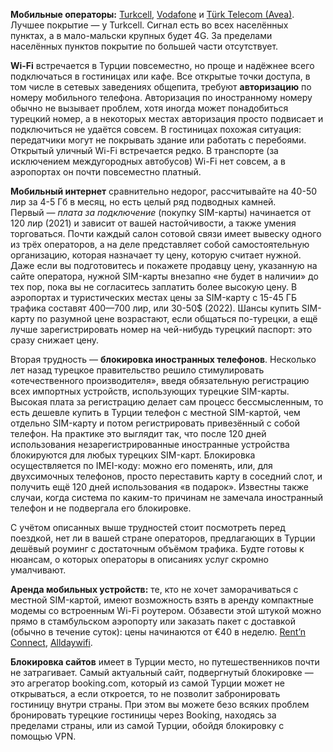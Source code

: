 **Мобильные операторы:** [Turkcell](http://www.turkcell.com.tr/), [Vodafone](http://www.vodafone.com.tr/) и [Türk Telecom (Avea)](http://www.turktelekom.com.tr/). Лучшее покрытие — у Turkcell. Сигнал есть во всех населённых пунктах, а в мало-мальски крупных будет 4G. За пределами населённых пунктов покрытие по большей части отсутствует.

**Wi-Fi** встречается в Турции повсеместно, но проще и надёжнее всего подключаться в гостиницах или кафе. Все открытые точки доступа, в том числе в сетевых заведениях общепита, требуют **авторизацию** по номеру мобильного телефона. Авторизация по иностранному номеру обычно не вызывает проблем, хотя иногда может понадобиться турецкий номер, а в некоторых местах авторизация просто подвисает и подключиться не удаётся совсем. В гостиницах похожая ситуация: передатчики могут не покрывать здание или работать с перебоями. Открытый уличный Wi-Fi встречается редко. В транспорте (за исключением междугородных автобусов) Wi-Fi нет совсем, а в аэропортах он почти повсеместно платный.

**Мобильный интернет** сравнительно недорог, рассчитывайте на 40-50 лир за 4-5 Гб в месяц, но есть целый ряд подводных камней. Первый — *плата за подключение* (покупку SIM-карты) начинается от 120 лир (2021) и зависит от вашей настойчивости, а также умения торговаться. Почти каждый салон сотовой связи имеет вывеску одного из трёх операторов, а на деле представляет собой самостоятельную организацию, которая назначает ту цену, которую считает нужной. Даже если вы подготовитесь и покажете продавцу цену, указанную на сайте оператора, нужной SIM-карты внезапно «не будет в наличии» до тех пор, пока вы не согласитесь заплатить более высокую цену. В аэропортах и туристических местах цены за SIM-карту с 15-45 ГБ трафика составят 400—700 лир, или 30-50$ (2022). Шансы купить SIM-карту по разумной цене возрастают, если общаться по-турецки, а ещё лучше зарегистрировать номер на чей-нибудь турецкий паспорт: это сразу снижает цену.

Вторая трудность — **блокировка иностранных телефонов**. Несколько лет назад турецкое правительство решило стимулировать «отечественного производителя», введя обязательную регистрацию всех импортных устройств, использующих турецкие SIM-карты. Высокая плата за регистрацию делает сам процесс бессмысленным, то есть дешевле купить в Турции телефон с местной SIM-картой, чем отдельно SIM-карту и потом регистрировать привезённый с собой телефон. На практике это выглядит так, что после 120 дней использования незарегистрированные иностранные устройства блокируются для любых турецких SIM-карт. Блокировка осуществляется по IMEI-коду: можно его поменять, или, для двухсимочных телефонов, просто переставить карту в соседний слот, и получить ещё 120 дней использования «в подарок». Известны также случаи, когда система по каким-то причинам не замечала иностранный телефон и не подвергала его блокировке.

С учётом описанных выше трудностей стоит посмотреть перед поездкой, нет ли в вашей стране операторов, предлагающих в Турции дешёвый роуминг с достаточным объёмом трафика. Будте готовы к нюансам, о которых операторы в описаниях услуг скромно умалчивают.

**Аренда мобильных устройств:** те, кто не хочет заморачиваться с местной SIM-картой, имеют возможность взять в аренду компактные модемы со встроенным Wi-Fi роутером. Обзавести этой штукой можно прямо в стамбульском аэропорту или заказать пакет с доставкой (обычно в течение суток): цены начинаются от €40 в неделю. [Rent’n Connect](http://www.rentnconnect.com/), [Alldaywifi](http://alldaywifi.com/).

**Блокировка сайтов** имеет в Турции место, но путешественников почти не затрагивает. Самый актуальный сайт, подвергнутый блокировке — это агрегатор booking.com, который из самой Турции может не открываться, а если откроется, то не позволит забронировать гостиницу внутри страны. При этом вы можете безо всяких проблем бронировать турецкие гостиницы через Booking, находясь за пределами страны, или из самой Турции, обойдя блокировку с помощью VPN.